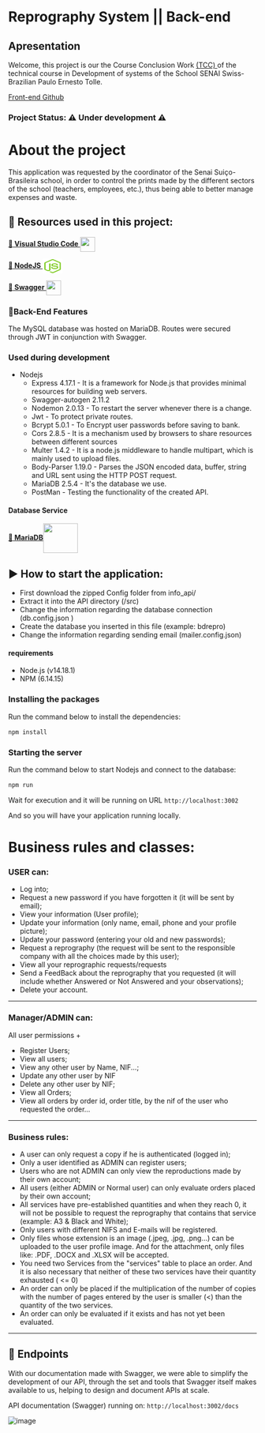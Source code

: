 # Reprography System || Back-end

## Apresentation
Welcome, this project is our the Course Conclusion Work <a href="https://pt.wikipedia.org/wiki/Trabalho_de_conclus%C3%A3o_de_curso"> (TCC) </a> of the technical course in Development of systems of the School SENAI Swiss-Brazilian Paulo Ernesto Tolle.

[Front-end Github](https://github.com/ViictorSR388/reprografia_front-end)

### Project Status: ⚠️ Under development ⚠️

# About the project
This application was requested by the coordinator of the Senai Suiço-Brasileira school, in order to control the prints made by the different sectors of the school (teachers, employees, etc.), thus being able to better manage expenses and waste.
## 📌 Resources used in this project:


 **<a href="https://code.visualstudio.com/Download">:small_blue_diamond: Visual Studio Code </a>**<img align="center"  height="30" width="30" src="https://cdn.freebiesupply.com/logos/large/2x/visual-studio-code-logo-png-transparent.png" style="max-width:100%;"></img> 


**<a href="https://nodejs.org/en/">:small_blue_diamond: NodeJS </a>**<img align="center"  height="30" width="40" src="https://raw.githubusercontent.com/devicons/devicon/master/icons/nodejs/nodejs-original.svg" style="max-width:100%;"></img> 


<!-- **<a href="https://www.mysql.com">:small_blue_diamond: MySQL </a>**<img align="center"  height="50" width="60" src="https://pngimg.com/uploads/mysql/mysql_PNG29.png" style="max-width:100%;"></img>  -->


**<a href="https://swagger.io">:small_blue_diamond: Swagger </a>**<img align="center"  height="30" width="30" src="https://upload.wikimedia.org/wikipedia/commons/a/ab/Swagger-logo.png" style="max-width:100%;"></img> 

### 📃Back-End Features
The MySQL database was hosted on MariaDB.
Routes were secured through JWT in conjunction with Swagger.

### Used during development
- Nodejs
  * Express 4.17.1 - It is a framework for Node.js that provides minimal resources for building web servers.
  * Swagger-autogen 2.11.2
  * Nodemon 2.0.13 - To restart the server whenever there is a change.
  * Jwt - To protect private routes.
  * Bcrypt 5.0.1 - To Encrypt user passwords before saving to bank.
  * Cors 2.8.5 - It is a mechanism used by browsers to share resources between different sources
  * Multer 1.4.2 - It is a node.js middleware to handle multipart, which is mainly used to upload files.
  * Body-Parser 1.19.0 - Parses the JSON encoded data, buffer, string and URL sent using the HTTP POST request.
  * MariaDB 2.5.4 - It's the database we use.
  * PostMan - Testing the functionality of the created API.

#### Database Service

**<a href="https://mariadb.org">:small_blue_diamond: MariaDB</a>**<img align="center"  height="60" width="70" src="https://www.softizy.com/blog/wp-content/uploads/2014/05/mariadb.png" style="max-width:100%;"></img> 
 

## :arrow_forward: How to start the application:

 * First download the zipped Config folder from info_api/ <br>
 * Extract it into the API directory (/src)
 * Change the information regarding the database connection (db.config.json )<br>
 * Create the database you inserted in this file (example: bdrepro)<br>
 * Change the information regarding sending email (mailer.config.json)
#### requirements

- Node.js (v14.18.1)
- NPM (6.14.15)

### Installing the packages

Run the command below to install the dependencies:
``` bash
npm install
```

### Starting the server

Run the command below to start Nodejs and connect to the database:
``` bash
npm run
```

Wait for execution and it will be running on URL  `http://localhost:3002`
<br>

And so you will have your application running locally.
<br>

# Business rules and classes:
### USER can:

- Log into;
- Request a new password if you have forgotten it (it will be sent by email);
- View your information (User profile);
- Update your information (only name, email, phone and your profile picture);
- Update your password (entering your old and new passwords);
- Request a reprography (the request will be sent to the responsible company with all the choices made by this user);
- View all your reprographic requests/requests
- Send a FeedBack about the reprography that you requested (it will include whether Answered or Not Answered and your observations);
- Delete your account.

---------------------------------------------

### Manager/ADMIN can:

All user permissions
+
- Register Users;
- View all users;
- View any other user by Name, NIF...;
- Update any other user by NIF
- Delete any other user by NIF;
- View all Orders;
- View all orders by order id, order title, by the nif of the user who requested the order...

---------------------------------------------

### Business rules:

- A user can only request a copy if he is authenticated (logged in);
- Only a user identified as ADMIN can register users;
- Users who are not ADMIN can only view the reproductions made by their own account;
- All users (either ADMIN or Normal user) can only evaluate orders placed by their own account;
- All services have pre-established quantities and when they reach 0, it will not be possible to request the reprography that contains that service (example: A3 & Black and White);
- Only users with different NIFS and E-mails will be registered.
- Only files whose extension is an image (.jpeg, .jpg, .png...) can be uploaded to the user profile image. And for the attachment, only files like: .PDF, .DOCX and .XLSX will be accepted.
- You need two Services from the "services" table to place an order. And it is also necessary that neither of these two services have their quantity exhausted ( <= 0)
- An order can only be placed if the multiplication of the number of copies with the number of pages entered by the user is smaller (<) than the quantity of the two services.
- An order can only be evaluated if it exists and has not yet been evaluated.
---------------------------------------------


## :triangular_flag_on_post: Endpoints

With our documentation made with Swagger, we were able to simplify the development of our API, through the set and tools that Swagger itself makes available to us, helping to design and document APIs at scale.

API documentation (Swagger) running on: `http://localhost:3002/docs`

![image](https://user-images.githubusercontent.com/71889159/139081009-8728042d-ac41-44a6-8fbf-f367099d3051.png)
